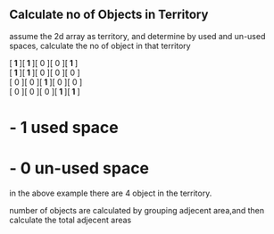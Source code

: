 ## Calculate no of Objects in Territory
assume the 2d array as territory, and determine by used and un-used spaces, calculate the no of object in that territory

[<b> 1 </b>][<b> 1 </b>][ 0 ][ 0 ][<b> 1 </b>] <br/>
[<b> 1 </b>][<b> 1 </b>][ 0 ][ 0 ][ 0 ] <br/>
[ 0 ][ 0 ][<b> 1 </b>][ 0 ][ 0 ] <br/>
[ 0 ][ 0 ][ 0 ][<b> 1 </b>][<b> 1 </b>] <br/>


# - 1 used space <br/>
# - 0 un-used space<br/>

in the above example there are 4 object in the territory.

number of objects are calculated by grouping adjecent area,and then calculate the total adjecent areas
 
